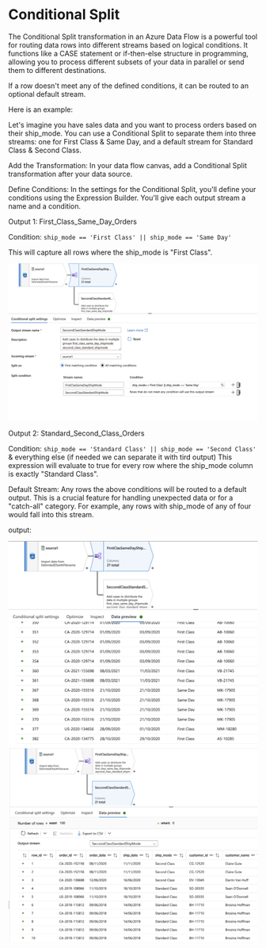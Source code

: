 # Conditional Split

The Conditional Split transformation in an Azure Data Flow is a powerful tool for routing data rows into different streams
based on logical conditions. It functions like a CASE statement or if-then-else structure in programming, allowing you 
to process different subsets of your data in parallel or send them to different destinations.

If a row doesn't meet any of the defined conditions, it can be routed to an optional default stream.

Here is an example:

Let's imagine you have sales data and you want to process orders based on their ship_mode. You can use a Conditional Split 
to separate them into three streams: one for First Class & Same Day, 
and a default stream for  Standard Class & Second Class.

Add the Transformation: In your data flow canvas, add a Conditional Split transformation after your data source.

Define Conditions: In the settings for the Conditional Split, you'll define your conditions using the Expression Builder. 
You'll give each output stream a name and a condition.

Output 1: First_Class_Same_Day_Orders

Condition: `ship_mode == 'First Class' || ship_mode == 'Same Day'`

This will capture all rows where the ship_mode is "First Class".

<img width="900" alt="conditionalsplit1" src="https://github.com/rajeshreddy185/polls/blob/main/mysite3-20210509T044718Z-001/mysite3/Screenshot%202025-09-25%20at%209.41.00%20AM.png" />

Output 2: Standard_Second_Class_Orders

Condition: `ship_mode == 'Standard Class' || ship_mode == 'Second Class'` & everything else (if needed we can separate it with tird output)
This expression will evaluate to true for every row where the ship_mode column is exactly "Standard Class".


Default Stream: Any rows the above conditions will be routed to a default output. 
This is a crucial feature for handling unexpected data or for a "catch-all" category. 
For example, any rows with ship_mode of any of four would fall into this stream.

output:

<img width="900" alt="conditionalsplit2" src="https://github.com/rajeshreddy185/polls/blob/main/mysite3-20210509T044718Z-001/mysite3/Screenshot%202025-09-25%20at%209.41.55%20AM.png" />

<img width="900" alt="conditionalsplit3" src="https://github.com/rajeshreddy185/polls/blob/main/mysite3-20210509T044718Z-001/mysite3/Screenshot%202025-09-25%20at%209.42.18%20AM.png" />

